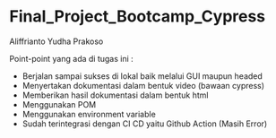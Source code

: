 # Final_Project_Bootcamp_Cypress

Aliffrianto Yudha Prakoso

Point-point yang ada di tugas ini : 
  - Berjalan sampai sukses di lokal baik melalui GUI maupun headed
  - Menyertakan dokumentasi dalam bentuk video (bawaan cypress) 
  - Memberikan hasil dokumentasi dalam bentuk html 
  - Menggunakan POM 
  - Menggunakan environment variable 
  - Sudah terintegrasi dengan CI CD yaitu Github Action (Masih Error)
